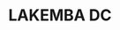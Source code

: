 ---
lastmod: '2025-04-06T06:05:20+00:00'
latitude: -33.92
layout: suburb
longitude: 151.077
postcode: '2195'
state: NSW
title: LAKEMBA DC
url: /nsw/lakemba-dc/
---